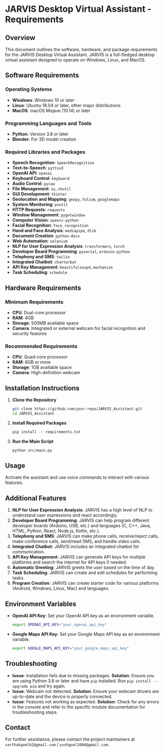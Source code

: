 # JARVIS Desktop Virtual Assistant - Requirements

## Overview
This document outlines the software, hardware, and package requirements for the JARVIS Desktop Virtual Assistant. JARVIS is a full-fledged desktop virtual assistant designed to operate on Windows, Linux, and MacOS.

## Software Requirements
### Operating Systems
- **Windows**: Windows 10 or later
- **Linux**: Ubuntu 18.04 or later, other major distributions
- **MacOS**: macOS Mojave (10.14) or later

### Programming Languages and Tools
- **Python**: Version 3.8 or later
- **Blender**: For 3D model creation

### Required Libraries and Packages
- **Speech Recognition**: `SpeechRecognition`
- **Text-to-Speech**: `pyttsx3`
- **OpenAI API**: `openai`
- **Keyboard Control**: `keyboard`
- **Audio Control**: `pycaw`
- **File Management**: `os`, `shutil`
- **GUI Development**: `tkinter`
- **Geolocation and Mapping**: `geopy`, `folium`, `googlemaps`
- **System Monitoring**: `psutil`
- **HTTP Requests**: `requests`
- **Window Management**: `pygetwindow`
- **Computer Vision**: `opencv-python`
- **Facial Recognition**: `face_recognition`
- **Hand and Face Analysis**: `mediapipe`, `dlib`
- **Document Creation**: `python-docx`
- **Web Automation**: `selenium`
- **NLP for User Expression Analysis**: `transformers`, `torch`
- **Developer Board Programming**: `pyserial`, `arduino-python`
- **Telephony and SMS**: `twilio`
- **Integrated Chatbot**: `chatterbot`
- **API Key Management**: `beautifulsoup4`, `mechanize`
- **Task Scheduling**: `schedule`

## Hardware Requirements
### Minimum Requirements
- **CPU**: Dual-core processor
- **RAM**: 4GB
- **Storage**: 500MB available space
- **Camera**: Integrated or external webcam for facial recognition and security features

### Recommended Requirements
- **CPU**: Quad-core processor
- **RAM**: 8GB or more
- **Storage**: 1GB available space
- **Camera**: High-definition webcam

## Installation Instructions
1. **Clone the Repository**
    ```bash
    git clone https://github.com/your-repo/JARVIS_Assistant.git
    cd JARVIS_Assistant
    ```

2. **Install Required Packages**
    ```bash
    pip install -r requirements.txt
    ```

3. **Run the Main Script**
    ```bash
    python src/main.py
    ```

## Usage
Activate the assistant and use voice commands to interact with various features.

## Additional Features
1. **NLP for User Expression Analysis**: JARVIS has a high level of NLP to understand user expressions and react accordingly.
2. **Developer Board Programming**: JARVIS can help program different developer boards (Arduino, USB, etc.) and languages (C, C++, Java, HTML, Python, React, Node.js, Kotlin, etc.).
3. **Telephony and SMS**: JARVIS can make phone calls, receive/reject calls, make conference calls, send/read SMS, and handle video calls.
4. **Integrated Chatbot**: JARVIS includes an integrated chatbot for communication.
5. **API Key Management**: JARVIS can generate API keys for multiple platforms and search the internet for API keys if needed.
6. **Automatic Greeting**: JARVIS greets the user based on the time of day.
7. **Task Scheduling**: JARVIS can create and edit schedules for performing tasks.
8. **Program Creation**: JARVIS can create starter code for various platforms (Android, Windows, Linux, Mac) and languages.

## Environment Variables
- **OpenAI API Key**: Set your OpenAI API key as an environment variable.
    ```bash
    export OPENAI_API_KEY="your_openai_api_key"
    ```
- **Google Maps API Key**: Set your Google Maps API key as an environment variable.
    ```bash
    export GOOGLE_MAPS_API_KEY="your_google_maps_api_key"
    ```

## Troubleshooting
- **Issue**: Installation fails due to missing packages.
  **Solution**: Ensure you are using Python 3.8 or later and have `pip` installed. Run `pip install --upgrade pip` and try again.
- **Issue**: Webcam not detected.
  **Solution**: Ensure your webcam drivers are up-to-date and the device is properly connected.
- **Issue**: Features not working as expected.
  **Solution**: Check for any errors in the console and refer to the specific module documentation for troubleshooting steps.

## Contact
For further assistance, please contact the project maintainers at `sarthakgoel62@gmail.com` / `yushgoel2004@gmail.com`.
